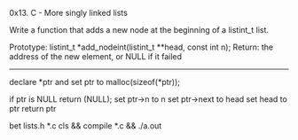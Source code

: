 0x13. C - More singly linked lists


Write a function that adds a new node at the beginning of a listint_t list.

Prototype: listint_t *add_nodeint(listint_t **head, const int n);
Return: the address of the new element, or NULL if it failed

----------------------------------------

declare *ptr and set ptr to malloc(sizeof(*ptr));

if ptr is NULL return (NULL);
set ptr->n to  n
set ptr->next to head
set head to ptr
return ptr

bet lists.h *.c
cls && compile *.c && ./a.out